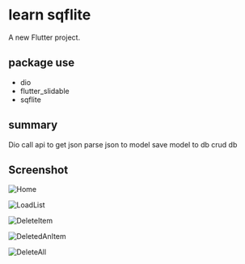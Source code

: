 # learn sqflite

A new Flutter project.

## package use

- dio
- flutter_slidable
- sqflite

## summary

Dio call api to get json
parse json to model
save model to db
crud db

## Screenshot

![Home](Isolated.png "/screenshot/Home.jpg")

![LoadList](Isolated.png "/screenshot/LoadList.jpg")

![DeleteItem](Isolated.png "/screenshot/DeleteItem.jpg")

![DeletedAnItem](Isolated.png "/screenshot/DeletedAnItem.jpg")

![DeleteAll](Isolated.png "/screenshot/DeleteAll.jpg")

